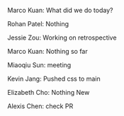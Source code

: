 Marco Kuan: What did we do today?

Rohan Patel: Nothing

Jessie Zou: Working on retrospective

Marco Kuan: Nothing so far

Miaoqiu Sun: meeting

Kevin Jang: Pushed css to main

Elizabeth Cho: Nothing New

Alexis Chen: check PR
